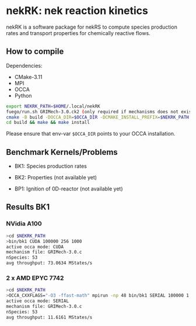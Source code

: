 # nekRK: nek reaction kinetics

nekRK is a software package for nekRS to compute species production rates and transport properties for chemically reactive flows.

## How to compile
Dependencies:
- CMake-3.11
- MPI
- OCCA
- Python

```sh
export NEKRK_PATH=$HOME/.local/nekRK
fuego/run.sh GRIMech-3.0.ck2 (only required if mechanisms does not exist in share/mechanism)
cmake -B build -DOCCA_DIR=$OCCA_DIR -DCMAKE_INSTALL_PREFIX=$NEKRK_PATH 
cd build && make && make install
```
Please ensure that env-var `$OCCA_DIR` points to your OCCA installation. 

## Benchmark Kernels/Problems
* BK1: Species production rates
* BK2: Properties (not available yet)

* BP1: Ignition of 0D-reactor (not available yet)

## Results BK1

### NVidia A100
```sh
>cd $NEKRK_PATH
>bin/bk1 CUDA 100000 256 1000
active occa mode: CUDA
mechanism file: GRIMech-3.0.c
nSpecies: 53
avg throughput: 73.0634 MStates/s
```

### 2 x AMD EPYC 7742 
```sh
>cd $NEKRK_PATH
>OCCA_CXXFLAGS="-O3 -ffast-math" mpirun -np 48 bin/bk1 SERIAL 100000 1 100 
active occa mode: SERIAL
mechanism file: GRIMech-3.0.c
nSpecies: 53
avg throughput: 11.6161 MStates/s
```
